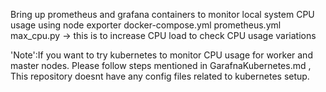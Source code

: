 Bring up prometheus and grafana containers to monitor local system CPU usage using node exporter
docker-compose.yml
prometheus.yml
max_cpu.py -> this is to increase CPU load to check CPU usage variations

'Note':If you want to try kubernetes to monitor CPU usage for worker and master nodes. Please follow steps mentioned in GarafnaKubernetes.md , 
This repository doesnt have any config files related to kubernetes setup. 
